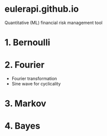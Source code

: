 # eulerapi.github.io

Quantitative (ML) financial risk management tool

# 1. Bernoulli
# 2. Fourier
 - Fourier transformation
 - Sine wave for cyclicality
# 3. Markov
# 4. Bayes
